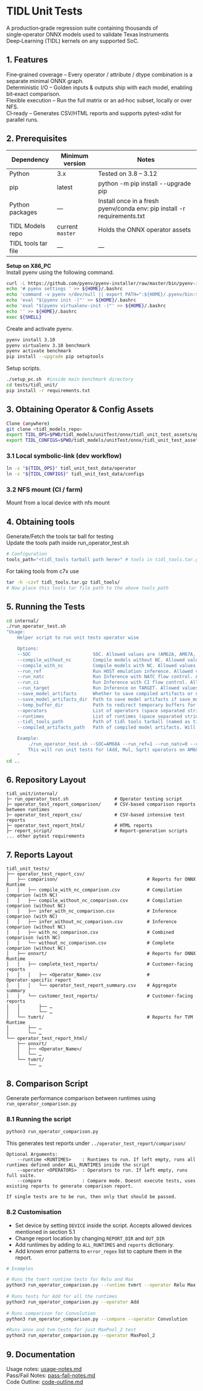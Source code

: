 # TIDL Unit Tests
A production‑grade regression suite containing thousands of single‑operator ONNX models used to validate Texas Instruments Deep‑Learning (TIDL) kernels on any supported SoC.

## 1. Features
Fine‑grained coverage – Every operator / attribute / dtype combination is a separate minimal ONNX graph.<br>
Deterministic I/O – Golden inputs & outputs ship with each model, enabling bit‑exact comparison.<br>
Flexible execution – Run the full matrix or an ad‑hoc subset, locally or over NFS.<br>
CI‑ready – Generates CSV/HTML reports and supports pytest-xdist for parallel runs.

## 2. Prerequisites
| Dependency               | Minimum version | Notes |
|--------------------------|-----------------|-------|
| Python                   | 3.x             | Tested on 3.8 – 3.12 |
| pip                      | latest          | python -m pip install --upgrade pip |
| Python packages          | —               | Install once in a fresh pyenv/conda env: pip install -r requirements.txt |
| TIDL Models repo     	   | current `master`| Holds the ONNX operator assets |
| TIDL tools tar file      | —               | — |

**Setup on X86_PC**<br>
Install pyenv using the following command.<br>
```bash
curl -L https://github.com/pyenv/pyenv-installer/raw/master/bin/pyenv-installer | bash
echo '# pyenv settings ' >> ${HOME}/.bashrc
echo 'command -v pyenv >/dev/null || export PATH=":${HOME}/.pyenv/bin:$PATH"' >> ${HOME}/.bashrc
echo 'eval "$(pyenv init -)"' >> ${HOME}/.bashrc
echo 'eval "$(pyenv virtualenv-init -)"' >> ${HOME}/.bashrc
echo '' >> ${HOME}/.bashrc
exec ${SHELL}
```
Create and activate pyenv.<br>
```bash
pyenv install 3.10
pyenv virtualenv 3.10 benchmark
pyenv activate benchmark
pip install --upgrade pip setuptools
```
Setup scripts.<br>
```bash
./setup_pc.sh  #inside main benchmark directory 
cd tests/tidl_unit/
pip install -r requirements.txt
```

## 3. Obtaining Operator & Config Assets
```bash
Clone (anywhere)
git clone <tidl_models_repo>
export TIDL_OPS=$PWD/tidl_models/unitTest/onnx/tidl_unit_test_assets/operators
export TIDL_CONFIGS=$PWD/tidl_models/unitTest/onnx/tidl_unit_test_assets/configs
```

### 3.1 Local symbolic‑link (dev workflow)
```bash
ln -s "${TIDL_OPS}" tidl_unit_test_data/operator
ln -s "${TIDL_CONFIGS}" tidl_unit_test_data/configs
```

### 3.2 NFS mount (CI / farm)
Mount from a local device with nfs mount

## 4. Obtaining tools
Generate/Fetch the tools tar ball for testing<br>
Update the tools path inside run_operator_test.sh<br>
```python
# Configuration
tools_path="<tidl_tools tarball path here>" # tools in tidl_tools.tar.gz format
```
For taking tools from c7x use
```bash
tar -h -czvf tidl_tools.tar.gz tidl_tools/
# Now place this tools tar file path to the above tools_path 
```

## 5. Running the Tests

```bash
cd internal/
./run_operator_test.sh 
"Usage:
    Helper script to run unit tests operator wise

    Options:
    --SOC                       SOC. Allowed values are (AM62A, AM67A, AM68A, AM69A, TDA4VM)
    --compile_without_nc        Compile models without NC. Allowed values are (0,1). Default=0
    --compile_with_nc           Compile models with NC. Allowed values are (0,1). Default=1
    --run_ref                   Run HOST emulation inference. Allowed values are (0,1). Default=1
    --run_natc                  Run Inference with NATC flow control. Allowed values are (0,1). Default=0
    --run_ci                    Run Inference with CI flow control. Allowed values are (0,1). Default=0
    --run_target                Run Inference on TARGET. Allowed values are (0,1). Default=0
    --save_model_artifacts      Whether to save compiled artifacts or not. Allowed values are (0,1). Default=0
    --save_model_artifacts_dir  Path to save model artifacts if save_model_artifacts is 1. Default is work_dirs/modelartifacts
    --temp_buffer_dir           Path to redirect temporary buffers for x86 runs. Default is /dev/shm
    --operators                 List of operators (space separated string) to run. By default every operator under tidl_unit_test_data/operators
    --runtimes                  List of runtimes (space separated string) to run tests. Allowed values are (onnxrt, tvmrt). Default=onnxrt
    --tidl_tools_path           Path of tidl tools tarball (named as tidl_tools.tar.gz)
    --compiled_artifacts_path   Path of compiled model artifacts. Will be used only for TARGET run.

    Example:
        ./run_operator_test.sh --SOC=AM68A --run_ref=1 --run_natc=0 --run_ci=0 --save_model_artifacts=1 --operators=\"Add Mul Sqrt\" --runtimes=\"onnxrt\"
        This will run unit tests for (Add, Mul, Sqrt) operators on AM68A using onnxrt runtime, aritifacts will be saved and will run Host emulation inference 
    "
cd ..
```

## 6. Repository Layout
```text
tidl_unit/internal/
├─ run_operator_test.sh                 # Operator testing script
├─ operator_test_report_comparison/     # CSV‑based comparison reports between runtimes
├─ operator_test_report_csv/            # CSV‑based intensive test reports
├─ operator_test_report_html/           # HTML reports
├─ report_script/                       # Report‑generation scripts
... other pytest requirements
```

## 7. Reports Layout
```text
tidl_unit_tests/
├── operator_test_report_csv/
│   ├── comparison/                                 # Reports for ONNX Runtime
│   │   ├── compile_with_nc_comparison.csv          # Compilation comparion (with NC)
│   │   ├── compile_without_nc_comparison.csv       # Compilation comparion (without NC)
│   │   ├── infer_with_nc_comparison.csv            # Inference comparion (with NC)
│   │   ├── infer_without_nc_comparison.csv         # Inference comparion (without NC)
│   │   ├── with_nc_comparison.csv                  # Combined comparison (with NC)
│   │   └── without_nc_comparison.csv               # Complete comparion (without NC)
│   ├── onnxrt/                                     # Reports for ONNX Runtime
│   │   ├── complete_test_reports/                  # Customer‑facing reports 
│   │   │   ├── <Operator_Name>.csv                 # Operator‑specific report
│   │   │   └── operator_test_report_summary.csv    # Aggregate summary
│   │   └── customer_test_reports/                  # Customer‑facing reports 
│   │       ├── …
│   │       └── …
│   └── tvmrt/                                      # Reports for TVM Runtime
│       ├── …
│       └── …
└── operator_test_report_html/               
    ├── onnxrt/
    │   ├── <Operator_Name>/
    │   └── …
    └── tvmrt/
        └── …
```

## 8. Comparison Script
Generate performance comparison between runtimes using `run_operator_comparison.py`


### 8.1 Running the script
```bash
python3 run_operator_comparison.py
```
This generates test reports under `../operator_test_report/comparison/`<br>
```text
Optional Arguments:
    --runtime <RUNTIMES>    : Runtimes to run. If left empty, runs all runtimes defined under ALL_RUNTIMES inside the script
    --operator <OPERATORS>  : Operators to run. If left empty, runs full suite.
    --compare               : Compare mode. Doesnt execute tests, uses existing reports to generate comparison report.   

If single tests are to be run, then only that should be passed.
```


### 8.2 Customisation
- Set device by setting `DEVICE` inside the script. Accepts allowed devices mentioned in section 5.1<br>
- Change report location by changing `REPORT_DIR` and `OUT_DIR`<br>
- Add runtimes by adding to `ALL_RUNTIMES` and `reports` dictionary.
- Add known error patterns to `error_regex` list to capture them in the report.

```bash
# Examples

# Runs the tvmrt runtine tests for Relu and Max
python3 run_operator_comparison.py --runtime tvmrt --operator Relu Max
    
# Runs tests for Add for all the runtimes
python3 run_operator_comparison.py --operator Add
    
# Runs comparison for Convolution
python3 run_operator_comparison.py --compare --operator Convolution

#Runs onnx and tvm tests for just MaxPool_2 test 
python3 run_operator_comparison.py --operator MaxPool_2
```

## 9. Documentation

Usage notes: [usage-notes.md](docs/usage-notes.md)<br>
Pass/Fail Notes: [pass-fail-notes.md](docs/pass-fail-notes.md)<br>
Code Outline: [code-outline.md](docs/code-outline.md)

